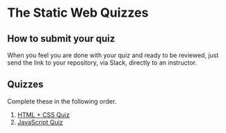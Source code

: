 # The Static Web Quizzes

## How to submit your quiz

When you feel you are done with your quiz and ready to be reviewed, just send the link to your repository, via Slack, directly to an instructor.

## Quizzes

Complete these in the following order.

1. [HTML + CSS Quiz](SW_HTML_CSS.md)
1. [JavaScript Quiz](SW_JAVASCRIPT.md)
